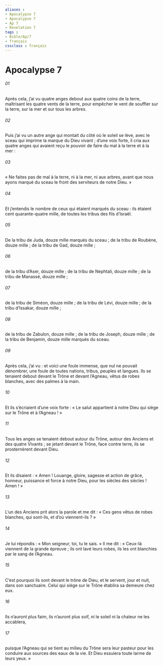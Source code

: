 ```yaml
---
aliases : 
- Apocalypse 7
- Apocalypse 7
- Ap 7
- Revelation 7
tags : 
- Bible/Ap/7
- français
cssclass : français
---
```


# Apocalypse 7

###### 01
Après cela, j’ai vu quatre anges debout aux quatre coins de la terre, maîtrisant les quatre vents de la terre, pour empêcher le vent de souffler sur la terre, sur la mer et sur tous les arbres.
###### 02
Puis j’ai vu un autre ange qui montait du côté où le soleil se lève, avec le sceau qui imprime la marque du Dieu vivant ; d’une voix forte, il cria aux quatre anges qui avaient reçu le pouvoir de faire du mal à la terre et à la mer :
###### 03
« Ne faites pas de mal à la terre, ni à la mer, ni aux arbres, avant que nous ayons marqué du sceau le front des serviteurs de notre Dieu. »
###### 04
Et j’entendis le nombre de ceux qui étaient marqués du sceau : ils étaient cent quarante-quatre mille, de toutes les tribus des fils d’Israël.
###### 05
De la tribu de Juda, douze mille marqués du sceau ;
de la tribu de Roubène, douze mille ;
de la tribu de Gad, douze mille ;
###### 06
de la tribu d’Aser, douze mille ;
de la tribu de Nephtali, douze mille ;
de la tribu de Manassé, douze mille ;
###### 07
de la tribu de Siméon, douze mille ;
de la tribu de Lévi, douze mille ;
de la tribu d’Issakar, douze mille ;
###### 08
de la tribu de Zabulon, douze mille ;
de la tribu de Joseph, douze mille ;
de la tribu de Benjamin, douze mille marqués du sceau.
###### 09
Après cela, j’ai vu : et voici une foule immense, que nul ne pouvait dénombrer, une foule de toutes nations, tribus, peuples et langues. Ils se tenaient debout devant le Trône et devant l’Agneau, vêtus de robes blanches, avec des palmes à la main.
###### 10
Et ils s’écriaient d’une voix forte :
« Le salut appartient à notre Dieu
qui siège sur le Trône
et à l’Agneau ! »
###### 11
Tous les anges se tenaient debout autour du Trône, autour des Anciens et des quatre Vivants ; se jetant devant le Trône, face contre terre, ils se prosternèrent devant Dieu.
###### 12
Et ils disaient :
« Amen !
Louange, gloire, sagesse et action de grâce,
honneur, puissance et force
à notre Dieu, pour les siècles des siècles ! Amen ! »
###### 13
L’un des Anciens prit alors la parole et me dit : « Ces gens vêtus de robes blanches, qui sont-ils, et d’où viennent-ils ? »
###### 14
Je lui répondis : « Mon seigneur, toi, tu le sais. » Il me dit :
« Ceux-là viennent de la grande épreuve ;
ils ont lavé leurs robes,
ils les ont blanchies par le sang de l’Agneau.
###### 15
C’est pourquoi ils sont devant le trône de Dieu,
et le servent, jour et nuit, dans son sanctuaire.
Celui qui siège sur le Trône
établira sa demeure chez eux.
###### 16
Ils n’auront plus faim, ils n’auront plus soif,
ni le soleil ni la chaleur ne les accablera,
###### 17
puisque l’Agneau qui se tient au milieu du Trône
sera leur pasteur
pour les conduire aux sources des eaux de la vie.
Et Dieu essuiera toute larme de leurs yeux. »
